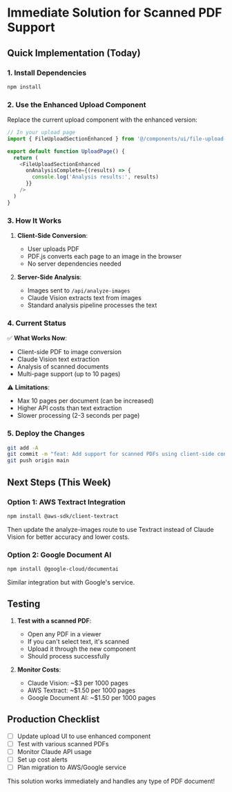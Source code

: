# Immediate Solution for Scanned PDF Support

## Quick Implementation (Today)

### 1. Install Dependencies
```bash
npm install
```

### 2. Use the Enhanced Upload Component
Replace the current upload component with the enhanced version:

```typescript
// In your upload page
import { FileUploadSectionEnhanced } from '@/components/ui/file-upload-section-enhanced'

export default function UploadPage() {
  return (
    <FileUploadSectionEnhanced 
      onAnalysisComplete={(results) => {
        console.log('Analysis results:', results)
      }}
    />
  )
}
```

### 3. How It Works

1. **Client-Side Conversion**:
   - User uploads PDF
   - PDF.js converts each page to an image in the browser
   - No server dependencies needed

2. **Server-Side Analysis**:
   - Images sent to `/api/analyze-images`
   - Claude Vision extracts text from images
   - Standard analysis pipeline processes the text

### 4. Current Status

✅ **What Works Now**:
- Client-side PDF to image conversion
- Claude Vision text extraction
- Analysis of scanned documents
- Multi-page support (up to 10 pages)

⚠️ **Limitations**:
- Max 10 pages per document (can be increased)
- Higher API costs than text extraction
- Slower processing (2-3 seconds per page)

### 5. Deploy the Changes

```bash
git add -A
git commit -m "feat: Add support for scanned PDFs using client-side conversion"
git push origin main
```

## Next Steps (This Week)

### Option 1: AWS Textract Integration
```bash
npm install @aws-sdk/client-textract
```

Then update the analyze-images route to use Textract instead of Claude Vision for better accuracy and lower costs.

### Option 2: Google Document AI
```bash
npm install @google-cloud/documentai
```

Similar integration but with Google's service.

## Testing

1. **Test with a scanned PDF**:
   - Open any PDF in a viewer
   - If you can't select text, it's scanned
   - Upload it through the new component
   - Should process successfully

2. **Monitor Costs**:
   - Claude Vision: ~$3 per 1000 pages
   - AWS Textract: ~$1.50 per 1000 pages
   - Google Document AI: ~$1.50 per 1000 pages

## Production Checklist

- [ ] Update upload UI to use enhanced component
- [ ] Test with various scanned PDFs
- [ ] Monitor Claude API usage
- [ ] Set up cost alerts
- [ ] Plan migration to AWS/Google service

This solution works immediately and handles any type of PDF document!
